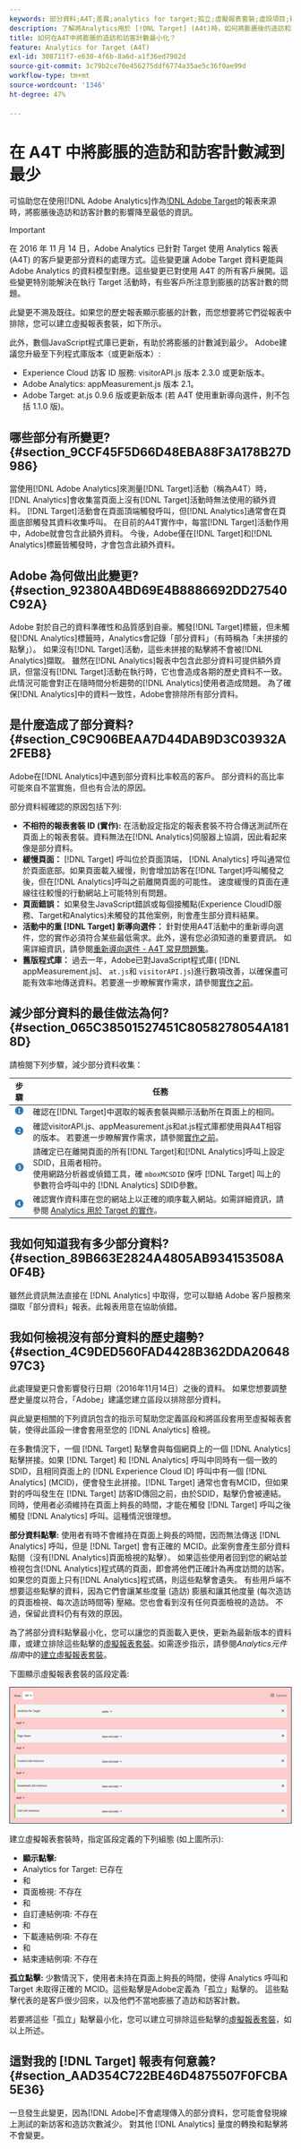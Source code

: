 ```yaml
---
keywords: 部分資料;A4T;差異;analytics for target;孤立;虛擬報表套裝;虛設項目;疑難排解;未拼接;膨脹;未指定
description: 了解將Analytics用於 [!DNL Target] (A4t)時，如何將膨脹後的造訪和訪客計數的影響降至最低。 了解「部分資料」是什麼，以及如何減少。
title: 如何在A4T中將膨脹的造訪和訪客計數最小化？
feature: Analytics for Target (A4T)
exl-id: 308711f7-e630-4f6b-8a6d-a1f36ed7902d
source-git-commit: 3c79b2ce70e456275ddf6774a35ae5c36f0ae99d
workflow-type: tm+mt
source-wordcount: '1346'
ht-degree: 47%

---
```


# 在 A4T 中將膨脹的造訪和訪客計數減到最少

可協助您在使用[!DNL Adobe Analytics]作為[!DNL Adobe Target](A4T)的報表來源時，將膨脹後造訪和訪客計數的影響降至最低的資訊。

>[!IMPORTANT]
>在 2016 年 11 月 14 日，Adobe Analytics 已針對 Target 使用 Analytics 報表 (A4T) 的客戶變更部分資料的處理方式。這些變更讓 Adobe Target 資料更能與 Adobe Analytics 的資料模型對應。這些變更已對使用 A4T 的所有客戶展開。這些變更特別能解決在執行 Target 活動時，有些客戶所注意到膨脹的訪客計數的問題。
>
>此變更不溯及既往。如果您的歷史報表顯示膨脹的計數，而您想要將它們從報表中排除，您可以建立虛擬報表套裝，如下所示。
>
>此外，數個JavaScript程式庫已更新，有助於將膨脹的計數減到最少。 Adobe建議您升級至下列程式庫版本（或更新版本）:
>
>* Experience Cloud 訪客 ID 服務: visitorAPI.js 版本 2.3.0 或更新版本。
>* Adobe Analytics: appMeasurement.js 版本 2.1。
>* Adobe Target: at.js 0.9.6 版或更新版本 (若 A4T 使用重新導向選件，則不包括 1.1.0 版)。


## 哪些部分有所變更? {#section_9CCF45F5D66D48EBA88F3A178B27D986}

當使用[!DNL Adobe Analytics]來測量[!DNL Target]活動（稱為A4T）時， [!DNL Analytics]會收集當頁面上沒有[!DNL Target]活動時無法使用的額外資料。 [!DNL Target]活動會在頁面頂端觸發呼叫，但[!DNL Analytics]通常會在頁面底部觸發其資料收集呼叫。 在目前的A4T實作中，每當[!DNL Target]活動作用中，Adobe就會包含此額外資料。 今後，Adobe僅在[!DNL Target]和[!DNL Analytics]標籤皆觸發時，才會包含此額外資料。

## Adobe 為何做出此變更? {#section_92380A4BD69E4B8886692DD27540C92A}

Adobe 對於自己的資料準確性和品質感到自豪。觸發[!DNL Target]標籤，但未觸發[!DNL Analytics]標籤時，Analytics會記錄「部分資料」（有時稱為「未拼接的點擊」）。 如果沒有[!DNL Target]活動，這些未拼接的點擊將不會被[!DNL Analytics]擷取。 雖然在[!DNL Analytics]報表中包含此部分資料可提供額外資訊，但當沒有[!DNL Target]活動在執行時，它也會造成各期的歷史資料不一致。 此情況可能會對正在隨時間分析趨勢的[!DNL Analytics]使用者造成問題。 為了確保[!DNL Analytics]中的資料一致性，Adobe會排除所有部分資料。

## 是什麼造成了部分資料? {#section_C9C906BEAA7D44DAB9D3C03932A2FEB8}

Adobe在[!DNL Analytics]中遇到部分資料比率較高的客戶。 部分資料的高比率可能來自不當實施，但也有合法的原因。

部分資料經確認的原因包括下列:

* **不相符的報表套裝 ID (實作):** 在活動設定指定的報表套裝不符合傳送測試所在頁面上的報表套裝。資料無法在[!DNL Analytics]伺服器上協調，因此看起來像是部分資料。
* **緩慢頁面：** [!DNL Target] 呼叫位於頁面頂端， [!DNL Analytics] 呼叫通常位於頁面底部。如果頁面載入緩慢，則會增加訪客在[!DNL Target]呼叫觸發之後，但在[!DNL Analytics]呼叫之前離開頁面的可能性。 速度緩慢的頁面在連線往往較慢的行動網站上可能特別有問題。
* **頁面錯誤：** 如果發生JavaScript錯誤或每個接觸點(Experience CloudID服務、Target和Analytics)未觸發的其他案例，則會產生部分資料結果。
* **活動中的重 [!DNL Target] 新導向選件：** 針對使用A4T活動中的重新導向選件，您的實作必須符合某些最低需求。此外，還有您必須知道的重要資訊。 如需詳細資訊，請參閱[重新導向選件 - A4T 常見問題集](/help/c-integrating-target-with-mac/a4t/r-a4t-faq/a4t-faq-redirect-offers.md#section_FA9384C2AA9D41EDBCE263FFFD1D9B58)。
* **舊版程式庫：** 過去一年，Adobe已對JavaScript程式庫( [!DNL appMeasurement.js]、 `at.js`和 `visitorAPI.js`)進行數項改善，以確保盡可能有效率地傳送資料。若要進一步瞭解實作需求，請參閱[實作之前](/help/c-integrating-target-with-mac/a4t/before-implement.md#concept_046BC89C03044417A30B63CE34C22543)。

## 減少部分資料的最佳做法為何? {#section_065C38501527451C8058278054A1818D}

請檢閱下列步驟，減少部分資料收集：

| 步驟 | 任務 |
| --- | --- |
| ![步驟 1](assets/step1_icon.png) | 確認在[!DNL Target]中選取的報表套裝與顯示活動所在頁面上的相同。 |
| ![步驟 2](assets/step2_icon.png) | 確認visitorAPI.js、appMeasurement.js和at.js程式庫都使用與A4T相容的版本。 若要進一步瞭解實作需求，請參閱[實作之前](/help/c-integrating-target-with-mac/a4t/before-implement.md)。 |
| ![步驟 3](assets/step3_icon.png) | 請確定已在離開頁面的所有[!DNL Target]和[!DNL Analytics]呼叫上設定SDID，且兩者相符。<br/>使用網路分析器或偵錯工具，確 `mboxMCSDID` 保呼 [!DNL Target] 叫上的參數符合呼叫中的 [!DNL Analytics] SDID參數。 |
| ![步驟 4](assets/step4_icon.png) | 確認實作資料庫在您的網站上以正確的順序載入網站。如需詳細資訊，請參閱 [Analytics 用於 Target 的實作](/help/c-integrating-target-with-mac/a4t/a4timplementation.md)。 |

## 我如何知道我有多少部分資料? {#section_89B663E2824A4805AB934153508A0F4B}

雖然此資訊無法直接在 [!DNL Analytics] 中取得，您可以聯絡 Adobe 客戶服務來擷取「部分資料」報表。此報表用意在協助偵錯。

## 我如何檢視沒有部分資料的歷史趨勢? {#section_4C9DED560FAD4428B362DDA2064897C3}

此處理變更只會影響發行日期（2016年11月14日）之後的資料。 如果您想要調整歷史量度以符合，「Adobe」建議您建立區段以排除部分資料。

與此變更相關的下列資訊包含的指示可幫助您定義區段和將區段套用至虛擬報表套裝，使得此區段一律會套用至您的 [!DNL Analytics] 檢視。

在多數情況下，一個 [!DNL Target] 點擊會與每個網頁上的一個 [!DNL Analytics] 點擊拼接。如果 [!DNL Target] 和 [!DNL Analytics] 呼叫中同時有一個一致的 SDID，且相同頁面上的 [!DNL Experience Cloud ID] 呼叫中有一個 [!DNL Analytics] (MCID)，便會發生此拼接。[!DNL Target] 通常也會有MCID，但如果對的呼叫發生在 [!DNL Target] 訪客ID傳回之前，由於SDID，點擊仍會被連結。同時，使用者必須維持在頁面上夠長的時間，才能在觸發 [!DNL Target] 呼叫之後觸發 [!DNL Analytics] 呼叫。這種情況很理想。

**部分資料點擊:** 使用者有時不會維持在頁面上夠長的時間，因而無法傳送 [!DNL Analytics] 呼叫，但是 [!DNL Target] 會有正確的 MCID。此案例會產生部分資料點閱（沒有[!DNL Analytics]頁面檢視的點擊）。 如果這些使用者回到您的網站並檢視包含[!DNL Analytics]程式碼的頁面，即會將他們正確計為再度訪問的訪客。 如果您的頁面上只有[!DNL Analytics]程式碼，則這些點擊會遺失。 有些用戶端不想要這些點擊的資料，因為它們會讓某些度量 (造訪) 膨脹和讓其他度量 (每次造訪的頁面檢視、每次造訪時間等) 壓縮。您也會看到沒有任何頁面檢視的造訪。 不過，保留此資料仍有有效的原因。

為了將部分資料點擊最小化，您可以讓您的頁面載入更快，更新為最新版本的資料庫，或建立排除這些點擊的[虛擬報表套裝](https://experienceleague.adobe.com/docs/analytics/components/virtual-report-suites/vrs-workflow/vrs-create.html)。如需逐步指示，請參閱&#x200B;*Analytics元件指南*&#x200B;中的[建立虛擬報表套裝](https://experienceleague.adobe.com/docs/analytics/components/virtual-report-suites/vrs-workflow/vrs-create.html)。

下圖顯示虛擬報表套裝的區段定義:

![](assets/ts_a4t.png)

建立虛擬報表套裝時，指定區段定義的下列組態 (如上圖所示):

* **顯示點擊:**
* Analytics for Target: 已存在
* 和
* 頁面檢視: 不存在
* 和
* 自訂連結例項: 不存在
* 和
* 下載連結例項: 不存在
* 和
* 結束連結例項: 不存在

**孤立點擊:** 少數情況下，使用者未持在頁面上夠長的時間，使得 Analytics 呼叫和 Target 未取得正確的 MCID。這些點擊是Adobe定義為「孤立」點擊的。 這些點擊代表的是客戶很少回來，以及他們不當地膨脹了造訪和訪客計數。

若要將這些「孤立」點擊最小化，您可以建立可排除這些點擊的[虛擬報表套裝](https://experienceleague.adobe.com/docs/analytics/components/virtual-report-suites/vrs-workflow/vrs-create.html)，如以上所述。

## 這對我的 [!DNL Target] 報表有何意義? {#section_AAD354C722BE46D4875507F0FCBA5E36}

一旦發生此變更，因為[!DNL Adobe]不會處理傳入的部分資料，您可能會發現線上測試的新訪客和造訪次數減少。 對其他 [!DNL Analytics] 量度的轉換和點擊將不會變更。
